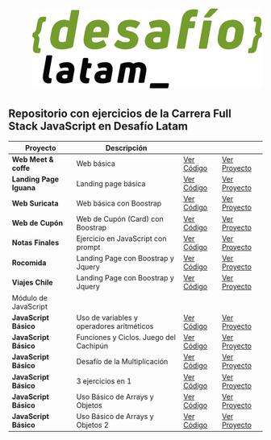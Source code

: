 <h1 align="end">
  <a href="https://desafiolatam.com/full-stack-javascript/">
    <img src="./desafio.png">
  </a>
</h1>

## Repositorio con ejercicios de la Carrera Full Stack JavaScript en Desafío Latam

| Proyecto                | Descripción                               |                                                                                                |                                                                                    |
| ----------------------- | ----------------------------------------- | ---------------------------------------------------------------------------------------------- | ---------------------------------------------------------------------------------- |
| **Web Meet & coffe**    | Web básica                                | [Ver Código](https://github.com/JFelixZuniga/Ejercicios-DesafioLatam/tree/gh-pages/Desafio-01) | [Ver Proyecto](https://jfelixzuniga.github.io/Ejercicios-DesafioLatam/Desafio-01/) |
| **Landing Page Iguana** | Landing page básica                       | [Ver Código](https://github.com/JFelixZuniga/Ejercicios-DesafioLatam/tree/gh-pages/Desafio-02) | [Ver Proyecto](https://jfelixzuniga.github.io/Ejercicios-DesafioLatam/Desafio-02/) |
| **Web Suricata**        | Web básica con Boostrap                   | [Ver Código](https://github.com/JFelixZuniga/Ejercicios-DesafioLatam/tree/gh-pages/Desafio-03) | [Ver Proyecto](https://jfelixzuniga.github.io/Ejercicios-DesafioLatam/Desafio-03/) |
| **Web de Cupón**        | Web de Cupón (Card) con Boostrap          | [Ver Código](https://github.com/JFelixZuniga/Ejercicios-DesafioLatam/tree/gh-pages/Desafio-04) | [Ver Proyecto](https://jfelixzuniga.github.io/Ejercicios-DesafioLatam/Desafio-04/) |
| **Notas Finales**       | Ejercicio en JavaScript con prompt        | [Ver Código](https://github.com/JFelixZuniga/Ejercicios-DesafioLatam/tree/gh-pages/Desafio-05) | [Ver Proyecto](https://jfelixzuniga.github.io/Ejercicios-DesafioLatam/Desafio-05/) |
| **Rocomida**            | Landing Page con Boostrap y Jquery        | [Ver Código](https://github.com/JFelixZuniga/Ejercicios-DesafioLatam/tree/gh-pages/Desafio-06) | [Ver Proyecto](https://jfelixzuniga.github.io/Ejercicios-DesafioLatam/Desafio-06/) |
| **Viajes Chile**        | Landing Page con Boostrap y Jquery        | [Ver Código](https://github.com/JFelixZuniga/Ejercicios-DesafioLatam/tree/gh-pages/Desafio-07) | [Ver Proyecto](https://jfelixzuniga.github.io/Ejercicios-DesafioLatam/Desafio-07/) |
| Módulo de JavaScript    |                                           |                                                                                                |                                                                                    |
| **JavaScript Básico**   | Uso de variables y operadores aritméticos | [Ver Código](https://github.com/JFelixZuniga/Ejercicios-DesafioLatam/tree/gh-pages/Desafio-08) | [Ver Proyecto](https://jfelixzuniga.github.io/Ejercicios-DesafioLatam/Desafio-08/) |
| **JavaScript Básico**   | Funciones y Ciclos. Juego del Cachipún    | [Ver Código](https://github.com/JFelixZuniga/Ejercicios-DesafioLatam/tree/gh-pages/Desafio-13) | [Ver Proyecto](https://jfelixzuniga.github.io/Ejercicios-DesafioLatam/Desafio-13/) |
| **JavaScript Básico**   | Desafío de la Multiplicación              | [Ver Código](https://github.com/JFelixZuniga/Ejercicios-DesafioLatam/tree/gh-pages/Desafio-09) | [Ver Proyecto](https://jfelixzuniga.github.io/Ejercicios-DesafioLatam/Desafio-09/) |
| **JavaScript Básico**   | 3 ejercicios en 1                         | [Ver Código](https://github.com/JFelixZuniga/Ejercicios-DesafioLatam/tree/gh-pages/Desafio-10) | [Ver Proyecto](https://jfelixzuniga.github.io/Ejercicios-DesafioLatam/Desafio-10/) |
| **JavaScript Básico**   | Uso Básico de Arrays y Objetos            | [Ver Código](https://github.com/JFelixZuniga/Ejercicios-DesafioLatam/tree/gh-pages/Desafio-11) | [Ver Proyecto](https://jfelixzuniga.github.io/Ejercicios-DesafioLatam/Desafio-11/) |
| **JavaScript Básico**   | Uso Básico de Arrays y Objetos 2          | [Ver Código](https://github.com/JFelixZuniga/Ejercicios-DesafioLatam/tree/gh-pages/Desafio-12) | [Ver Proyecto](https://jfelixzuniga.github.io/Ejercicios-DesafioLatam/Desafio-12/) |
